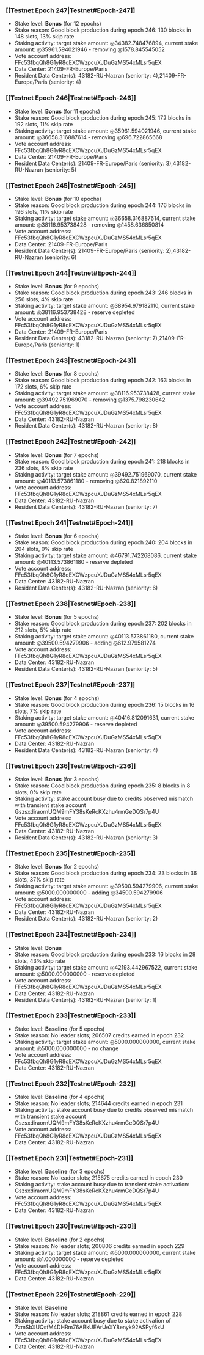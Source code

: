 ### [[Testnet Epoch 247|Testnet#Epoch-247]]
* Stake level: **Bonus** (for 12 epochs)
* Stake reason: Good block production during epoch 246: 130 blocks in 148 slots, 13% skip rate
* Staking activity: target stake amount: ◎34382.748476894, current stake amount: ◎35961.594021946 - removing ◎1578.845545052
* Vote account address: FFc53fbqQh8G1yR8qEXCWzpcuXJDuGzMS54xMLsr5qEX
* Data Center: 21409-FR-Europe/Paris
* Resident Data Center(s): 43182-RU-Nazran (seniority: 4),21409-FR-Europe/Paris (seniority: 4)
### [[Testnet Epoch 246|Testnet#Epoch-246]]
* Stake level: **Bonus** (for 11 epochs)
* Stake reason: Good block production during epoch 245: 172 blocks in 192 slots, 11% skip rate
* Staking activity: target stake amount: ◎35961.594021946, current stake amount: ◎36658.316887614 - removing ◎696.722865668
* Vote account address: FFc53fbqQh8G1yR8qEXCWzpcuXJDuGzMS54xMLsr5qEX
* Data Center: 21409-FR-Europe/Paris
* Resident Data Center(s): 21409-FR-Europe/Paris (seniority: 3),43182-RU-Nazran (seniority: 5)
### [[Testnet Epoch 245|Testnet#Epoch-245]]
* Stake level: **Bonus** (for 10 epochs)
* Stake reason: Good block production during epoch 244: 176 blocks in 196 slots, 11% skip rate
* Staking activity: target stake amount: ◎36658.316887614, current stake amount: ◎38116.953738428 - removing ◎1458.636850814
* Vote account address: FFc53fbqQh8G1yR8qEXCWzpcuXJDuGzMS54xMLsr5qEX
* Data Center: 21409-FR-Europe/Paris
* Resident Data Center(s): 21409-FR-Europe/Paris (seniority: 2),43182-RU-Nazran (seniority: 6)
### [[Testnet Epoch 244|Testnet#Epoch-244]]
* Stake level: **Bonus** (for 9 epochs)
* Stake reason: Good block production during epoch 243: 246 blocks in 256 slots, 4% skip rate
* Staking activity: target stake amount: ◎38954.979182110, current stake amount: ◎38116.953738428 - reserve depleted
* Vote account address: FFc53fbqQh8G1yR8qEXCWzpcuXJDuGzMS54xMLsr5qEX
* Data Center: 21409-FR-Europe/Paris
* Resident Data Center(s): 43182-RU-Nazran (seniority: 7),21409-FR-Europe/Paris (seniority: 1)
### [[Testnet Epoch 243|Testnet#Epoch-243]]
* Stake level: **Bonus** (for 8 epochs)
* Stake reason: Good block production during epoch 242: 163 blocks in 172 slots, 6% skip rate
* Staking activity: target stake amount: ◎38116.953738428, current stake amount: ◎39492.751969070 - removing ◎1375.798230642
* Vote account address: FFc53fbqQh8G1yR8qEXCWzpcuXJDuGzMS54xMLsr5qEX
* Data Center: 43182-RU-Nazran
* Resident Data Center(s): 43182-RU-Nazran (seniority: 8)
### [[Testnet Epoch 242|Testnet#Epoch-242]]
* Stake level: **Bonus** (for 7 epochs)
* Stake reason: Good block production during epoch 241: 218 blocks in 236 slots, 8% skip rate
* Staking activity: target stake amount: ◎39492.751969070, current stake amount: ◎40113.573861180 - removing ◎620.821892110
* Vote account address: FFc53fbqQh8G1yR8qEXCWzpcuXJDuGzMS54xMLsr5qEX
* Data Center: 43182-RU-Nazran
* Resident Data Center(s): 43182-RU-Nazran (seniority: 7)
### [[Testnet Epoch 241|Testnet#Epoch-241]]
* Stake level: **Bonus** (for 6 epochs)
* Stake reason: Good block production during epoch 240: 204 blocks in 204 slots, 0% skip rate
* Staking activity: target stake amount: ◎46791.742268086, current stake amount: ◎40113.573861180 - reserve depleted
* Vote account address: FFc53fbqQh8G1yR8qEXCWzpcuXJDuGzMS54xMLsr5qEX
* Data Center: 43182-RU-Nazran
* Resident Data Center(s): 43182-RU-Nazran (seniority: 6)
### [[Testnet Epoch 238|Testnet#Epoch-238]]
* Stake level: **Bonus** (for 5 epochs)
* Stake reason: Good block production during epoch 237: 202 blocks in 212 slots, 5% skip rate
* Staking activity: target stake amount: ◎40113.573861180, current stake amount: ◎39500.594279906 - adding ◎612.979581274
* Vote account address: FFc53fbqQh8G1yR8qEXCWzpcuXJDuGzMS54xMLsr5qEX
* Data Center: 43182-RU-Nazran
* Resident Data Center(s): 43182-RU-Nazran (seniority: 5)
### [[Testnet Epoch 237|Testnet#Epoch-237]]
* Stake level: **Bonus** (for 4 epochs)
* Stake reason: Good block production during epoch 236: 15 blocks in 16 slots, 7% skip rate
* Staking activity: target stake amount: ◎40416.812091631, current stake amount: ◎39500.594279906 - reserve depleted
* Vote account address: FFc53fbqQh8G1yR8qEXCWzpcuXJDuGzMS54xMLsr5qEX
* Data Center: 43182-RU-Nazran
* Resident Data Center(s): 43182-RU-Nazran (seniority: 4)
### [[Testnet Epoch 236|Testnet#Epoch-236]]
* Stake level: **Bonus** (for 3 epochs)
* Stake reason: Good block production during epoch 235: 8 blocks in 8 slots, 0% skip rate
* Staking activity: stake account busy due to credits observed mismatch with transient stake account GszsxdiraornUQM9mFY38sKeRcKXzhu4rmGeDQSr7p4U
* Vote account address: FFc53fbqQh8G1yR8qEXCWzpcuXJDuGzMS54xMLsr5qEX
* Data Center: 43182-RU-Nazran
* Resident Data Center(s): 43182-RU-Nazran (seniority: 3)
### [[Testnet Epoch 235|Testnet#Epoch-235]]
* Stake level: **Bonus** (for 2 epochs)
* Stake reason: Good block production during epoch 234: 23 blocks in 36 slots, 37% skip rate
* Staking activity: target stake amount: ◎39500.594279906, current stake amount: ◎5000.000000000 - adding ◎34500.594279906
* Vote account address: FFc53fbqQh8G1yR8qEXCWzpcuXJDuGzMS54xMLsr5qEX
* Data Center: 43182-RU-Nazran
* Resident Data Center(s): 43182-RU-Nazran (seniority: 2)
### [[Testnet Epoch 234|Testnet#Epoch-234]]
* Stake level: **Bonus**
* Stake reason: Good block production during epoch 233: 16 blocks in 28 slots, 43% skip rate
* Staking activity: target stake amount: ◎42193.442967522, current stake amount: ◎5000.000000000 - reserve depleted
* Vote account address: FFc53fbqQh8G1yR8qEXCWzpcuXJDuGzMS54xMLsr5qEX
* Data Center: 43182-RU-Nazran
* Resident Data Center(s): 43182-RU-Nazran (seniority: 1)
### [[Testnet Epoch 233|Testnet#Epoch-233]]
* Stake level: **Baseline** (for 5 epochs)
* Stake reason: No leader slots; 206507 credits earned in epoch 232
* Staking activity: target stake amount: ◎5000.000000000, current stake amount: ◎5000.000000000 - no change
* Vote account address: FFc53fbqQh8G1yR8qEXCWzpcuXJDuGzMS54xMLsr5qEX
* Data Center: 43182-RU-Nazran
### [[Testnet Epoch 232|Testnet#Epoch-232]]
* Stake level: **Baseline** (for 4 epochs)
* Stake reason: No leader slots; 214644 credits earned in epoch 231
* Staking activity: stake account busy due to credits observed mismatch with transient stake account GszsxdiraornUQM9mFY38sKeRcKXzhu4rmGeDQSr7p4U
* Vote account address: FFc53fbqQh8G1yR8qEXCWzpcuXJDuGzMS54xMLsr5qEX
* Data Center: 43182-RU-Nazran
### [[Testnet Epoch 231|Testnet#Epoch-231]]
* Stake level: **Baseline** (for 3 epochs)
* Stake reason: No leader slots; 215675 credits earned in epoch 230
* Staking activity: stake account busy due to transient stake activation: GszsxdiraornUQM9mFY38sKeRcKXzhu4rmGeDQSr7p4U
* Vote account address: FFc53fbqQh8G1yR8qEXCWzpcuXJDuGzMS54xMLsr5qEX
* Data Center: 43182-RU-Nazran
### [[Testnet Epoch 230|Testnet#Epoch-230]]
* Stake level: **Baseline** (for 2 epochs)
* Stake reason: No leader slots; 200806 credits earned in epoch 229
* Staking activity: target stake amount: ◎5000.000000000, current stake amount: ◎1.000000000 - reserve depleted
* Vote account address: FFc53fbqQh8G1yR8qEXCWzpcuXJDuGzMS54xMLsr5qEX
* Data Center: 43182-RU-Nazran
### [[Testnet Epoch 229|Testnet#Epoch-229]]
* Stake level: **Baseline**
* Stake reason: No leader slots; 218861 credits earned in epoch 228
* Staking activity: stake account busy due to stake activation of 7zmSbXUQsfM4DHRm76ABkUEArUeXY8enyk92ASPyf6xU
* Vote account address: FFc53fbqQh8G1yR8qEXCWzpcuXJDuGzMS54xMLsr5qEX
* Data Center: 43182-RU-Nazran